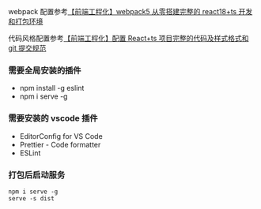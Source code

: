 webpack 配置参考[【前端工程化】webpack5 从零搭建完整的 react18+ts 开发和打包环境](https://juejin.cn/post/7111922283681153038)

代码风格配置参考[【前端工程化】配置 React+ts 项目完整的代码及样式格式和 git 提交规范](https://juejin.cn/post/7101596844181962788#heading-1)

### 需要全局安装的插件

- npm install -g eslint
- npm i serve -g

### 需要安装的 vscode 插件

- EditorConfig for VS Code
- Prettier - Code formatter
- ESLint

### 打包后启动服务

```
npm i serve -g
serve -s dist
```
